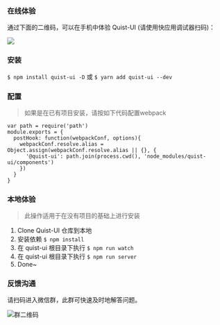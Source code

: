 ### 在线体验

通过下面的二维码，可以在手机中体验 Quist-UI (请使用快应用调试器扫码)：

![](http://pfrg4qq0y.bkt.clouddn.com/5baf2aa4N0ccc8797.png)

### 安装  
`$ npm install quist-ui -D` 或 `$ yarn add quist-ui --dev`


### 配置
> 如果是在已有项目安装，请按如下代码配置webpack
```js{4}
var path = require('path')
module.exports = {
  postHook: function(webpackConf, options){
    webpackConf.resolve.alias = Object.assign(webpackConf.resolve.alias || {}, {
      '@quist-ui': path.join(process.cwd(), 'node_modules/quist-ui/components')
    })
  }
}
```

### 本地体验  
> 此操作适用于在没有项目的基础上进行安装
1. Clone Quist-UI 仓库到本地
2. 安装依赖 `$ npm install`
3. 在 quist-ui 根目录下执行 `$ npm run watch`
4. 在 quist-ui 根目录下执行 `$ npm run server`
5. Done~


### 反馈沟通

请扫码进入微信群，此群可快速及时地解答问题。

![群二维码](http://pfrg4qq0y.bkt.clouddn.com/1022.jpeg)


